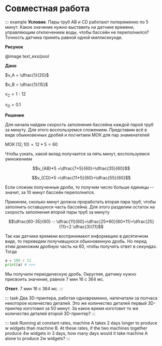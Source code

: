 # Совместная работа

::: example
**Условие**. Пары труб AB и CD работают попеременно по 5 минут. Какое значение нужно выставить на датчике времени, управляющим отключением воды, чтобы бассейн не переполнился? Точность датчика принять равной одной миллисекунде.

**Рисунок**

@image text_exs/pool

**Дано**

$v_A = \dfrac{1}{20}$

$v_B = \dfrac{1}{15}$

$v_C = 1:12$

$v_D = 0.1$

**Решение**

Для начала найдем скорость заполнения бассейна каждой парой труб за минуту. Для этого воспользуемся сложением. Представим всё в виде обыкновенных дробей и посчитаем МОК для пар знаменателей

$\text{МОК}\,(12;10) = 12 * 5 = 60$

Чтобы узнать, какой вклад получается за пять минут, воспользуемся умножением

$$v_{AB}*5 =\dfrac{7*5}{60}=\dfrac{35}{60}$$

$$v_{CD}*5 =\dfrac{11*5}{60}=\dfrac{55}{60}$$

Если сложим полученные дроби, то получим число больше единицы -- значит, за 10 минут бассейн переполнится.

Прикинем, сколько минут должна проработать вторая пара труб, чтобы заполнить оставшуюся часть бассейна. Для этого разделим остаток на скорость заполнения второй пары труб за минуту

$$\dfrac{60-35}{60} -: \dfrac{11}{60}=\dfrac{25*60}{60*11}=\dfrac{25}{11}=2 \dfrac{3}{11}$$

Так как датчики времени воспринимают информацию в десятичном виде, то переведем получившуюся обыкновенную дробь. Но перед этим домножим дробную часть на 60, чтобы получить ответ в секундах. Тогда

```python
a = 180 / 11
print(a) # >>>
```

Мы получили периодическую дробь. Округляя, датчику нужно присвоить значение, равное 7 мин 16 с 364 мс.

**Ответ**. 7 мин 16 с 364 мс.
:::

::: task
Два 3D-принтера, работая одновременно, напечатали за полчаса некоторое количество деталей. Это же количество деталей первый 3D-принтер изготовил за 50 минут. За какое время изготовит то же количество деталей второй 3D-принтер?
:::

::: task
Running at constant rates, machine A takes 2 days longer to produce w widgets than machine B. At these rates, if the two machines together produce 4w widgets in 3 days, how many days would it take machine A alone to produce 2w widgets?
:::
